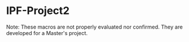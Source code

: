 # IPF-Project2
Note: These macros are not properly evaluated nor confirmed. They are developed for a Master's project.
